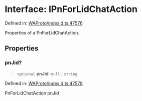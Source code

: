 # Interface: IPnForLidChatAction

Defined in: [WAProto/index.d.ts:47576](https://github.com/Fokusdotid/bail/blob/8a30cf93a8ac726f06d1ad6578695812a8253e53/WAProto/index.d.ts#L47576)

Properties of a PnForLidChatAction.

## Properties

### pnJid?

> `optional` **pnJid**: `null` \| `string`

Defined in: [WAProto/index.d.ts:47579](https://github.com/Fokusdotid/bail/blob/8a30cf93a8ac726f06d1ad6578695812a8253e53/WAProto/index.d.ts#L47579)

PnForLidChatAction pnJid
